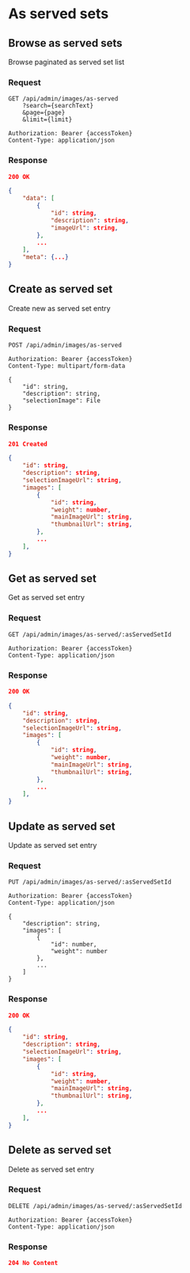 # As served sets

## Browse as served sets

Browse paginated as served set list

### Request

```http
GET /api/admin/images/as-served
    ?search={searchText}
    &page={page}
    &limit={limit}

Authorization: Bearer {accessToken}
Content-Type: application/json
```

### Response

```json
200 OK

{
    "data": [
        {
            "id": string,
            "description": string,
            "imageUrl": string,
        },
        ...
    ],
    "meta": {...}
}
```

## Create as served set

Create new as served set entry

### Request

```http
POST /api/admin/images/as-served

Authorization: Bearer {accessToken}
Content-Type: multipart/form-data

{
    "id": string,
    "description": string,
    "selectionImage": File
}
```

### Response

```json
201 Created

{
    "id": string,
    "description": string,
    "selectionImageUrl": string,
    "images": [
        {
            "id": string,
            "weight": number,
            "mainImageUrl": string,
            "thumbnailUrl": string,
        },
        ...
    ],
}
```

## Get as served set

Get as served set entry

### Request

```http
GET /api/admin/images/as-served/:asServedSetId

Authorization: Bearer {accessToken}
Content-Type: application/json
```

### Response

```json
200 OK

{
    "id": string,
    "description": string,
    "selectionImageUrl": string,
    "images": [
        {
            "id": string,
            "weight": number,
            "mainImageUrl": string,
            "thumbnailUrl": string,
        },
        ...
    ],
}
```

## Update as served set

Update as served set entry

### Request

```http
PUT /api/admin/images/as-served/:asServedSetId

Authorization: Bearer {accessToken}
Content-Type: application/json

{
    "description": string,
    "images": [
        {
            "id": number,
            "weight": number
        },
        ...
    ]
}
```

### Response

```json
200 OK

{
    "id": string,
    "description": string,
    "selectionImageUrl": string,
    "images": [
        {
            "id": string,
            "weight": number,
            "mainImageUrl": string,
            "thumbnailUrl": string,
        },
        ...
    ],
}
```

## Delete as served set

Delete as served set entry

### Request

```http
DELETE /api/admin/images/as-served/:asServedSetId

Authorization: Bearer {accessToken}
Content-Type: application/json
```

### Response

```json
204 No Content
```
